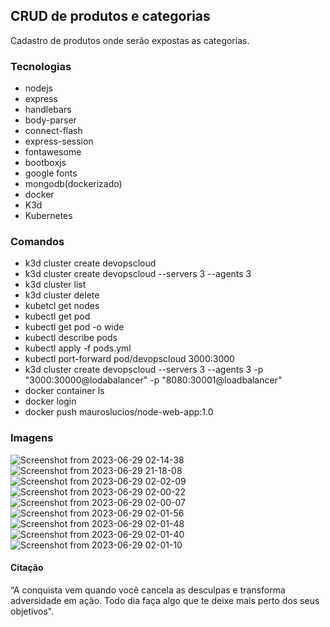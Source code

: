 ##  CRUD de produtos e categorias

Cadastro de produtos onde serão expostas as categorias.

### Tecnologias

- nodejs
- express
- handlebars
- body-parser
- connect-flash
- express-session
- fontawesome
- bootboxjs
- google fonts
- mongodb(dockerizado)
- docker
- K3d
- Kubernetes
### Comandos
- k3d cluster create devopscloud
- k3d cluster create devopscloud --servers 3 --agents 3
- k3d cluster list
- k3d cluster delete <nome>
- kubetcl get nodes
- kubectl get pod
- kubectl get pod -o wide
- kubectl describe pods
- kubectl apply -f pods.yml
- kubectl port-forward pod/devopscloud 3000:3000
- k3d cluster create devopscloud --servers 3 --agents 3 -p "3000:30000@lodabalancer" -p "8080:30001@loadbalancer"
- docker container ls
- docker login
- docker push mauroslucios/node-web-app:1.0
### Imagens
![Screenshot from 2023-06-29 02-14-38](https://github.com/mauroslucios/app_produtos/assets/671694/f572a464-3600-4285-bf1b-d100bf28b985)
![Screenshot from 2023-06-29 21-18-08](https://github.com/mauroslucios/app_produtos/assets/671694/da9d2cee-212b-4154-998e-fb5d5ef9fe31)
![Screenshot from 2023-06-29 02-02-09](https://github.com/mauroslucios/app_produtos/assets/671694/e90a00ce-4cbb-4b1d-946a-cdfd0b6dd3f2)
![Screenshot from 2023-06-29 02-00-22](https://github.com/mauroslucios/app_produtos/assets/671694/e9b4e158-ad46-44a1-985c-503b1a33211c)
![Screenshot from 2023-06-29 02-00-07](https://github.com/mauroslucios/app_produtos/assets/671694/77d3b0b4-5855-4422-af55-5a96032a7625)
![Screenshot from 2023-06-29 02-01-56](https://github.com/mauroslucios/app_produtos/assets/671694/0743afa7-00c4-44a4-8327-fbcbbb82e43f)
![Screenshot from 2023-06-29 02-01-48](https://github.com/mauroslucios/app_produtos/assets/671694/edbea4b7-de0d-4cf1-b509-2fe91f28c545)
![Screenshot from 2023-06-29 02-01-40](https://github.com/mauroslucios/app_produtos/assets/671694/134fc82f-5aea-4b83-af8e-5e64667d12a1)
![Screenshot from 2023-06-29 02-01-10](https://github.com/mauroslucios/app_produtos/assets/671694/752add5a-e286-489f-9cea-c11d05a693d8)



#### Citação

“A conquista vem quando você cancela as desculpas e transforma adversidade em ação. Todo dia faça algo que te deixe mais perto dos seus objetivos".
